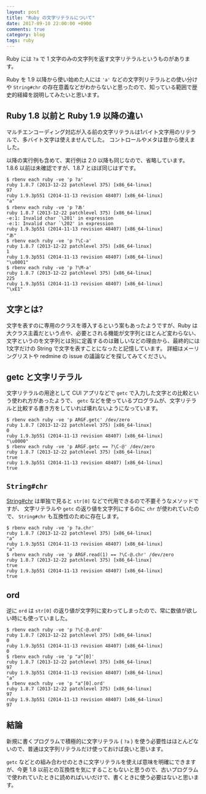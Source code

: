 ```yaml
---
layout: post
title: "Ruby の文字リテラルについて"
date: 2017-09-10 22:00:00 +0900
comments: true
category: blog
tags: ruby
---
```

Ruby には `?a` で 1 文字のみの文字列を返す文字リテラルというものがあります。

Ruby を 1.9 以降から使い始めた人には `'a'` などの文字列リテラルとの使い分けや `String#chr` の存在意義などがわからないと思ったので、知っている範囲で歴史的経緯を説明してみたいと思います。

<!--more-->

## Ruby 1.8 以前と Ruby 1.9 以降の違い

マルチエンコーディング対応が入る前の文字リテラルは1バイト文字用のリテラルで、多バイト文字は使えませんでした。
コントロールやメタは昔から使えました。

以降の実行例も含めて、実行例は 2.0 以降も同じなので、省略しています。
1.8.6 以前は未確認ですが、1.8.7 とほぼ同じはずです。

```console
$ rbenv each ruby -ve 'p ?a'
ruby 1.8.7 (2013-12-22 patchlevel 375) [x86_64-linux]
97
ruby 1.9.3p551 (2014-11-13 revision 48407) [x86_64-linux]
"a"
$ rbenv each ruby -ve 'p ?あ'
ruby 1.8.7 (2013-12-22 patchlevel 375) [x86_64-linux]
-e:1: Invalid char `\201' in expression
-e:1: Invalid char `\202' in expression
ruby 1.9.3p551 (2014-11-13 revision 48407) [x86_64-linux]
"あ"
$ rbenv each ruby -ve 'p ?\C-a'
ruby 1.8.7 (2013-12-22 patchlevel 375) [x86_64-linux]
1
ruby 1.9.3p551 (2014-11-13 revision 48407) [x86_64-linux]
"\u0001"
$ rbenv each ruby -ve 'p ?\M-a'
ruby 1.8.7 (2013-12-22 patchlevel 375) [x86_64-linux]
225
ruby 1.9.3p551 (2014-11-13 revision 48407) [x86_64-linux]
"\xE1"
```

## 文字とは?

文字を表すのに専用のクラスを導入するという案もあったようですが、Ruby は大クラス主義だという点や、必要とされる機能が文字列とほとんど変わらない、文字というのを文字列とは別に定義するのは難しいなどの理由から、最終的には1文字だけの String で文字を表すことになったと記憶しています。
詳細はメーリングリストや redmine の issue の議論などを探してみてください。

## getc と文字リテラル

文字リテラルの用途として CUI アプリなどで `getc` で入力した文字との比較という使われ方があったようで、 `getc` などを使っているプログラムが、文字リテラルと比較する書き方をしていれば壊れないようになっています。

```console
$ rbenv each ruby -ve 'p ARGF.getc' /dev/zero
ruby 1.8.7 (2013-12-22 patchlevel 375) [x86_64-linux]
0
ruby 1.9.3p551 (2014-11-13 revision 48407) [x86_64-linux]
"\u0000"
$ rbenv each ruby -ve 'p ARGF.getc == ?\C-@' /dev/zero
ruby 1.8.7 (2013-12-22 patchlevel 375) [x86_64-linux]
true
ruby 1.9.3p551 (2014-11-13 revision 48407) [x86_64-linux]
true
```

## `String#chr`

[String#chr](https://docs.ruby-lang.org/ja/latest/method/String/i/chr.html) は単独で見ると `str[0]` などで代用できるので不要そうなメソッドですが、
文字リテラルや `getc` の返り値を文字列にするのに `chr` が使われていたので、
`String#chr` も互換性のために存在します。

```console
$ rbenv each ruby -ve 'p ?a.chr'
ruby 1.8.7 (2013-12-22 patchlevel 375) [x86_64-linux]
"a"
ruby 1.9.3p551 (2014-11-13 revision 48407) [x86_64-linux]
"a"
$ rbenv each ruby -ve 'p ARGF.read(1) == ?\C-@.chr' /dev/zero
ruby 1.8.7 (2013-12-22 patchlevel 375) [x86_64-linux]
true
ruby 1.9.3p551 (2014-11-13 revision 48407) [x86_64-linux]
true
```

## ord

逆に `ord` は `str[0]` の返り値が文字列に変わってしまったので、常に数値が欲しい時にも使っていました。

```console
$ rbenv each ruby -ve 'p ?\C-@.ord'
ruby 1.8.7 (2013-12-22 patchlevel 375) [x86_64-linux]
0
ruby 1.9.3p551 (2014-11-13 revision 48407) [x86_64-linux]
0
$ rbenv each ruby -ve 'p "a"[0]'
ruby 1.8.7 (2013-12-22 patchlevel 375) [x86_64-linux]
97
ruby 1.9.3p551 (2014-11-13 revision 48407) [x86_64-linux]
"a"
$ rbenv each ruby -ve 'p "a"[0].ord'
ruby 1.8.7 (2013-12-22 patchlevel 375) [x86_64-linux]
97
ruby 1.9.3p551 (2014-11-13 revision 48407) [x86_64-linux]
97
```

## 結論

新規に書くプログラムで積極的に文字リテラル ( `?a` ) を使う必要性はほとんどないので、普通は文字列リテラルだけ使っておけば良いと思います。

`getc` などとの組み合わせのときに文字リテラルを使えば意味を明確にできますが、今更 1.8 以前との互換性を気にすることもないと思うので、古いプログラムで使われていたときに読めればいいだけで、書くときに使う必要はないと思います。
